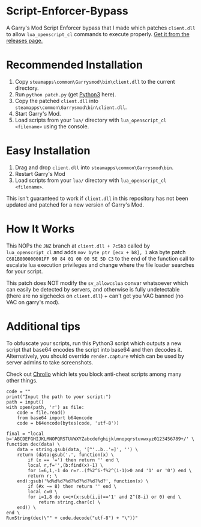 # Script-Enforcer-Bypass
A Garry's Mod Script Enforcer bypass that I made which patches `client.dll` to allow `lua_openscript_cl` commands to execute properly. [Get it from the releases page.](https://github.com/qubard/Script-Enforcer-Bypass/releases)

# Recommended Installation

1. Copy `steamapps\common\Garrysmod\bin\client.dll` to the current directory.
2. Run `python patch.py` (get [Python3](https://www.python.org/downloads/) here).
3. Copy the patched `client.dll` into `steamapps\common\Garrysmod\bin\client.dll`.
4. Start Garry's Mod.
5. Load scripts from your `lua/` directory with `lua_openscript_cl <filename>` using the console.

# Easy Installation

1. Drag and drop `client.dll` into `steamapps\common\Garrysmod\bin`.
2. Restart Garry's Mod
3. Load scripts from your `lua/` directory with `lua_openscript_cl <filename>`.

This isn't guaranteed to work if `client.dll` in this repository has not been updated and patched for a new version of Garry's Mod.

# How It Works

This NOPs the `JNZ` branch at `client.dll + 7c5b3` called by `lua_openscript_cl` and adds `mov byte ptr [ecx + b8], 1` aka byte patch `C681B800000001FF 90 84 01 00 00 5E 5D C3` to the end of the function call to escalate lua execution privileges and change where the file loader searches for your script.

This patch does NOT modify the `sv_allowcslua` convar whatsoever which can easily be detected by servers, and otherwise is fully undetectable (there are no sigchecks on `client.dll`) + can't get you VAC banned (no VAC on garry's mod).

# Additional tips

To obfuscate your scripts, run this Python3 script which outputs a new script that base64 encodes the script into base64 and then decodes it. Alternatively, you should override `render.capture` which can be used by server admins to take screenshots. 

Check out [Chrollo](https://github.com/qubard/Chrollo) which lets you block anti-cheat scripts among many other things.

```
code = ""
print("Input the path to your script:")
path = input()
with open(path, 'r') as file:
    code = file.read()
    from base64 import b64encode
    code = b64encode(bytes(code, 'utf-8'))
    
final = "local b='ABCDEFGHIJKLMNOPQRSTUVWXYZabcdefghijklmnopqrstuvwxyz0123456789+/' \
function dec(data) \
    data = string.gsub(data, '[^'..b..'=]', '') \
    return (data:gsub('.', function(x) \
        if (x == '=') then return '' end \
        local r,f='',(b:find(x)-1) \
        for i=6,1,-1 do r=r..(f%2^i-f%2^(i-1)>0 and '1' or '0') end \
        return r; \
    end):gsub('%d%d%d?%d?%d?%d?%d?%d?', function(x) \
        if (#x ~= 8) then return '' end \
        local c=0 \
        for i=1,8 do c=c+(x:sub(i,i)=='1' and 2^(8-i) or 0) end \
            return string.char(c) \
    end)) \
end \
RunString(dec(\"" + code.decode("utf-8") + "\"))"
```
